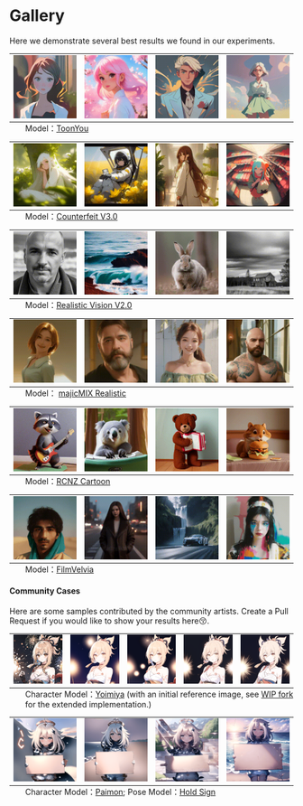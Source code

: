 # Gallery
Here we demonstrate several best results we found in our experiments.

<table class="center">
    <tr>
    <td><img src="../animations/model_01/01.gif"></td>
    <td><img src="../animations/model_01/02.gif"></td>
    <td><img src="../animations/model_01/03.gif"></td>
    <td><img src="../animations/model_01/04.gif"></td>
    </tr>
</table>
<p style="margin-left: 2em; margin-top: -1em">Model：<a href="https://civitai.com/models/30240/toonyou">ToonYou</a></p>

<table>
    <tr>
    <td><img src="../animations/model_02/01.gif"></td>
    <td><img src="../animations/model_02/02.gif"></td>
    <td><img src="../animations/model_02/03.gif"></td>
    <td><img src="../animations/model_02/04.gif"></td>
    </tr>
</table>
<p style="margin-left: 2em; margin-top: -1em">Model：<a href="https://civitai.com/models/4468/counterfeit-v30">Counterfeit V3.0</a></p>

<table>
    <tr>
    <td><img src="../animations/model_03/01.gif"></td>
    <td><img src="../animations/model_03/02.gif"></td>
    <td><img src="../animations/model_03/03.gif"></td>
    <td><img src="../animations/model_03/04.gif"></td>
    </tr>
</table>
<p style="margin-left: 2em; margin-top: -1em">Model：<a href="https://civitai.com/models/4201/realistic-vision-v20">Realistic Vision V2.0</a></p>

<table>
    <tr>
    <td><img src="../animations/model_04/01.gif"></td>
    <td><img src="../animations/model_04/02.gif"></td>
    <td><img src="../animations/model_04/03.gif"></td>
    <td><img src="../animations/model_04/04.gif"></td>
    </tr>
</table>
<p style="margin-left: 2em; margin-top: -1em">Model： <a href="https://civitai.com/models/43331/majicmix-realistic">majicMIX Realistic</a></p>

<table>
    <tr>
    <td><img src="../animations/model_05/01.gif"></td>
    <td><img src="../animations/model_05/02.gif"></td>
    <td><img src="../animations/model_05/03.gif"></td>
    <td><img src="../animations/model_05/04.gif"></td>
    </tr>
</table>
<p style="margin-left: 2em; margin-top: -1em">Model：<a href="https://civitai.com/models/66347/rcnz-cartoon-3d">RCNZ Cartoon</a></p>

<table>
    <tr>
    <td><img src="../animations/model_06/01.gif"></td>
    <td><img src="../animations/model_06/02.gif"></td>
    <td><img src="../animations/model_06/03.gif"></td>
    <td><img src="../animations/model_06/04.gif"></td>
    </tr>
</table>
<p style="margin-left: 2em; margin-top: -1em">Model：<a href="https://civitai.com/models/33208/filmgirl-film-grain-lora-and-loha">FilmVelvia</a></p>

#### Community Cases
Here are some samples contributed by the community artists. Create a Pull Request if you would like to show your results here😚.

<table>
    <tr>
    <td><img src="../animations/model_07/init.jpg"></td>
    <td><img src="../animations/model_07/01.gif"></td>
    <td><img src="../animations/model_07/02.gif"></td>
    <td><img src="../animations/model_07/03.gif"></td>
    <td><img src="../animations/model_07/04.gif"></td>
    </tr>
</table>
<p style="margin-left: 2em; margin-top: -1em">
Character Model：<a href="https://civitai.com/models/13237/genshen-impact-yoimiya">Yoimiya</a> 
(with an initial reference image, see <a href="https://github.com/talesofai/AnimateDiff">WIP fork</a> for the extended implementation.)


<table>
    <tr>
    <td><img src="../animations/model_08/01.gif"></td>
    <td><img src="../animations/model_08/02.gif"></td>
    <td><img src="../animations/model_08/03.gif"></td>
    <td><img src="../animations/model_08/04.gif"></td>
    </tr>
</table>
<p style="margin-left: 2em; margin-top: -1em">
Character Model：<a href="https://civitai.com/models/9850/paimon-genshin-impact">Paimon</a>;
Pose Model：<a href="https://civitai.com/models/107295/or-holdingsign">Hold Sign</a></p>


